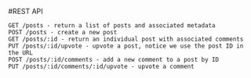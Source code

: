 #REST API

    GET /posts - return a list of posts and associated metadata
    POST /posts - create a new post
    GET /posts/:id - return an individual post with associated comments
    PUT /posts/:id/upvote - upvote a post, notice we use the post ID in the URL
    POST /posts/:id/comments - add a new comment to a post by ID
    PUT /posts/:id/comments/:id/upvote - upvote a comment
